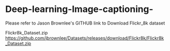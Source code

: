 # Deep-learning-Image-captioning-

Please refer to Jason Brownlee's GITHUB link to Download Flickr_8k dataset

Flickr8k_Dataset.zip https://github.com/jbrownlee/Datasets/releases/download/Flickr8k/Flickr8k_Dataset.zip
